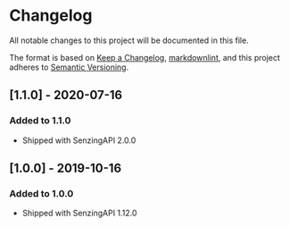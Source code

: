 # Changelog

All notable changes to this project will be documented in this file.

The format is based on [Keep a Changelog](https://keepachangelog.com/en/1.0.0/),
[markdownlint](https://dlaa.me/markdownlint/),
and this project adheres to [Semantic Versioning](https://semver.org/spec/v2.0.0.html).

## [1.1.0] - 2020-07-16

### Added to 1.1.0

- Shipped with SenzingAPI 2.0.0

## [1.0.0] - 2019-10-16

### Added to 1.0.0

- Shipped with SenzingAPI 1.12.0
